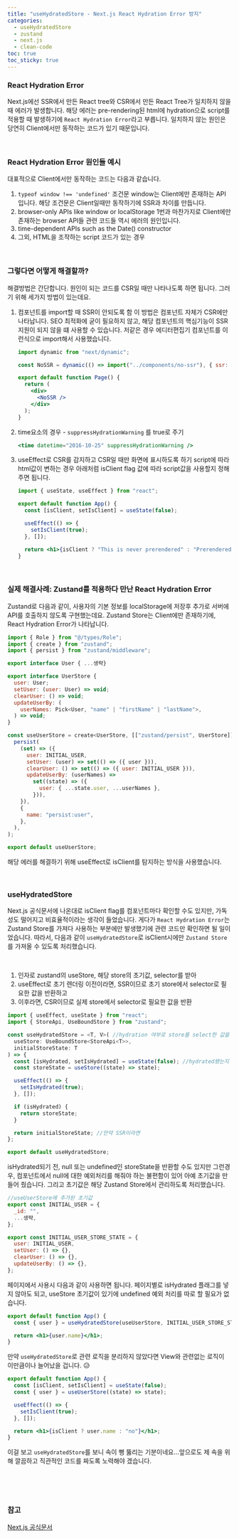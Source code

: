 ```yaml
---
title: "useHydratedStore - Next.js React Hydration Error 방지"
categories:
  - useHydratedStore
  - zustand
  - next.js
  - clean-code
toc: true
toc_sticky: true
---
```


### React Hydration Error

Next.js에선 SSR에서 만든 React tree와 CSR에서 만든 React Tree가 일치하지 않을 때 에러가 발생합니다. 해당 에러는 pre-rendering된 html에 hydration으로 script를 적용할 때 발생하기에 `React Hydration Error`라고 부릅니다. 일치하지 않는 원인은 당연히 Client에서만 동작하는 코드가 있기 때문입니다.

<br/>

### React Hydration Error 원인들 예시

대표적으로 Client에서만 동작하는 코드는 다음과 같습니다.

1.  `typeof window !== 'undefined'` 조건문
    window는 Client에만 존재하는 API입니다. 해당 조건문은 Client일때만 동작하기에 SSR과 차이를 만듭니다.
2.  browser-only APIs like window or localStorage
    1번과 마찬가지로 Client에만 존재하는 browser API들 관련 코드들 역시 에러의 원인입니다.
3.  time-dependent APIs such as the Date() constructor
4.  그외, HTML을 조작하는 script 코드가 있는 경우

<br/>

### 그렇다면 어떻게 해결할까?

해결방법은 간단합니다. 원인이 되는 코드를 CSR일 때만 나타나도록 하면 됩니다. 그러기 위해 세가지 방법이 있는데요.

1. 컴포넌트를 import할 때 SSR이 안되도록 함
   이 방법은 컴포넌트 자체가 CSR에만 나타납니다. SEO 최적화에 굳이 필요하지 않고, 해당 컴포넌트의 핵심기능이 SSR 지원이 되지 않을 떄 사용할 수 있습니다. 저같은 경우 에디터편집기 컴포넌트를 이런식으로 import해서 사용했습니다.

   ```jsx
   import dynamic from "next/dynamic";

   const NoSSR = dynamic(() => import("../components/no-ssr"), { ssr: false });

   export default function Page() {
     return (
       <div>
         <NoSSR />
       </div>
     );
   }
   ```

2. time요소의 경우 - `suppressHydrationWarning` 를 true로 주기
   ```jsx
   <time datetime="2016-10-25" suppressHydrationWarning />
   ```
3. useEffect로 CSR를 감지하고 CSR일 때만 화면에 표시하도록 하기
   script에 따라 html값이 변하는 경우 아래처럼 isClient flag 값에 따라 script값을 사용할지 정해주면 됩니다.

   ```jsx
   import { useState, useEffect } from "react";

   export default function App() {
     const [isClient, setIsClient] = useState(false);

     useEffect(() => {
       setIsClient(true);
     }, []);

     return <h1>{isClient ? "This is never prerendered" : "Prerendered"}</h1>;
   }
   ```

<br/>

### 실제 해결사례: Zustand를 적용하다 만난 React Hydration Error

Zustand로 다음과 같이, 사용자의 기본 정보를 localStorage에 저장후 추가로 서버에 API를 호출하지 않도록 구현했는데요. Zustand Store는 Client에만 존재하기에, React Hydration Error가 나타납니다.

```js
import { Role } from "@/types/Role";
import { create } from "zustand";
import { persist } from "zustand/middleware";

export interface User { ...생략}

export interface UserStore {
  user: User;
  setUser: (user: User) => void;
  clearUser: () => void;
  updateUserBy: (
    userNames: Pick<User, "name" | "firstName" | "lastName">,
  ) => void;
}

const useUserStore = create<UserStore, [["zustand/persist", UserStore]]>(
  persist(
    (set) => ({
      user: INITIAL_USER,
      setUser: (user) => set(() => ({ user })),
      clearUser: () => set(() => ({ user: INITIAL_USER })),
      updateUserBy: (userNames) =>
        set((state) => ({
          user: { ...state.user, ...userNames },
        })),
    }),
    {
      name: "persist:user",
    },
  ),
);

export default useUserStore;
```

해당 에러를 해결하기 위해 useEffect로 isClient를 탐지하는 방식을 사용했습니다.

<br/>

### useHydratedStore

Next.js 공식문서에 나온대로 isClient flag를 컴포넌트마다 확인할 수도 있지만, 가독성도 떨어지고 비효율적이라는 생각이 들었습니다. 게다가 `React Hydration Error`는 Zustand Store를 가져다 사용하는 부분에만 발생했기에 관련 코드만 확인하면 될 일이었습니다. 따라서, 다음과 같이 `useHydratedStore`로 isClient시에만 `Zustand Store`를 가져올 수 있도록 처리했습니다.

<br/>

1.  인자로 zustand의 useStore, 해당 store의 초기값, selector를 받아
2.  useEffect로 초기 렌더링 이전이라면, SSR이므로 초기 store에서 selector로 필요한 값을 반환하고
3.  이후라면, CSR이므로 실제 store에서 selector로 필요한 값을 반환

```js
import { useEffect, useState } from "react";
import { StoreApi, UseBoundStore } from "zustand";

const useHydratedStore = <T, V>( //hydration 여부로 store를 select한 값을 반환 -SSR, CSR 미스매치 에러 해결
  useStore: UseBoundStore<StoreApi<T>>,
  initialStoreState: T
) => {
  const [isHydrated, setIsHydrated] = useState(false); //hydrated됐는지 여부이기에 isClient보다 isHydrated가 더 적합하다고 생각했습니다.
  const storeState = useStore((state) => state);

  useEffect(() => {
    setIsHydrated(true);
  }, []);

  if (isHydrated) {
    return storeState;
  }

  return initialStoreState; //만약 SSR이라면
};

export default useHydratedStore;
```

isHydrated되기 전, null 또는 undefined인 storeState을 반환할 수도 있지만 그런경우, 컴포넌트에서 null에 대한 예외처리를 해줘야 하는 불편함이 있어 아예 초기값을 만들어 줬습니다. 그리고 초기값은 해당 Zustand Store에서 관리하도록 처리했습니다.

```jsx
//useUserStore에 추가된 초기값
export const INITIAL_USER = {
  _id: "",
  ...생략,
};

export const INITIAL_USER_STORE_STATE = {
  user: INITIAL_USER,
  setUser: () => {},
  clearUser: () => {},
  updateUserBy: () => {},
};
```

페이지에서 사용시 다음과 같이 사용하면 됩니다. 페이지별로 isHydrated 플래그를 넣지 않아도 되고, useStore 초기값이 있기에 undefined 예외 처리를 따로 할 필요가 없습니다.

```jsx
export default function App() {
  const { user } = useHydratedStore(useUserStore, INITIAL_USER_STORE_STATE);

  return <h1>{user.name}</h1>;
}
```

만약 `useHydratedStore`로 관련 로직을 분리하지 않았다면 View와 관련없는 로직이 이만큼이나 늘어났을 겁니다. 😥

```jsx
export default function App() {
  const [isClient, setIsClient] = useState(false);
  const { user } = useUserStore((state) => state);

  useEffect(() => {
    setIsClient(true);
  }, []);

  return <h1>{isClient ? user.name : "no"}</h1>;
}
```

이걸 보고 `useHydratedStore`를 보니 속이 뻥 뚫리는 기분이네요...앞으로도 제 속을 위해 깔끔하고 직관적인 코드를 짜도록 노력해야 겠습니다.

<br/><br/><br/>

### 참고

[Next.js 공식문서](https://nextjs.org/docs/messages/react-hydration-error)
